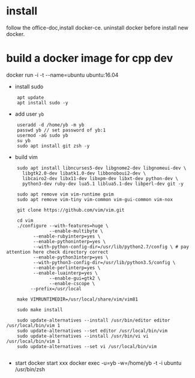 # install
follow the office-doc,install docker-ce.
uninstall docker before install new docker.


# build a docker image for cpp dev
docker run -i -t --name=ubuntu  ubuntu:16.04

- install sudo
```shell
    apt update
    apt install sudo -y
```

- add user `yb`
```shell
    useradd -d /home/yb -m yb
    passwd yb // set password of yb:1
    usermod -aG sudo yb
    su yb
    sudo apt install git zsh -y
```
 
- build vim
```shell
    sudo apt install libncurses5-dev libgnome2-dev libgnomeui-dev \
      libgtk2.0-dev libatk1.0-dev libbonoboui2-dev \
      libcairo2-dev libx11-dev libxpm-dev libxt-dev python-dev \
      python3-dev ruby-dev lua5.1 liblua5.1-dev libperl-dev git -y

    sudo apt remove vim vim-runtime gvim
    sudo apt remove vim-tiny vim-common vim-gui-common vim-nox

    git clone https://github.com/vim/vim.git

    cd vim
    ./configure --with-features=huge \
                --enable-multibyte \
          --enable-rubyinterp=yes \
          --enable-pythoninterp=yes \
          --with-python-config-dir=/usr/lib/python2.7/config \ # pay attention here check directory correct
          --enable-python3interp=yes \
          --with-python3-config-dir=/usr/lib/python3.5/config \
          --enable-perlinterp=yes \
          --enable-luainterp=yes \
                --enable-gui=gtk2 \
                --enable-cscope \
         --prefix=/usr/local

    make VIMRUNTIMEDIR=/usr/local/share/vim/vim81

    sudo make install

    sudo update-alternatives --install /usr/bin/editor editor /usr/local/bin/vim 1
    sudo update-alternatives --set editor /usr/local/bin/vim
    sudo update-alternatives --install /usr/bin/vi vi /usr/local/bin/vim 1
    sudo update-alternatives --set vi /usr/local/bin/vim


```

- start 
    docker start xxx
    docker exec -u=yb -w=/home/yb -t -i ubuntu /usr/bin/zsh
